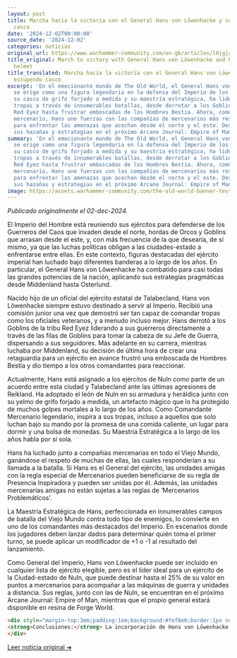 ```yaml
---
layout: post
title: Marcha hacia la victoria con el General Hans von Löwenhacke y su estupendo
  casco
date: '2024-12-02T00:00:00'
source_date: '2024-12-02'
categories: noticias
original_url: https://www.warhammer-community.com/en-gb/articles/l0jgjaih/march-to-victory-with-general-hans-von-lowenhacke-and-his-stupendous-helmet/
title_original: March to victory with General Hans von Löwenhacke and his stupendous
  helmet
title_translated: Marcha hacia la victoria con el General Hans von Löwenhacke y su
  estupendo casco
excerpt: 'En el emocionante mundo de The Old World, el General Hans von Löwenhacke
  se erige como una figura legendaria en la defensa del Imperio de los Hombres. Con
  su casco de grifo forjado a medida y su maestría estratégica, ha liderado a sus
  tropas a través de innumerables batallas, desde derrotar a los Goblins de la tribu
  Red Eyez hasta frustrar emboscadas de los Hombres Bestia. Ahora, como comandante
  mercenario, Hans une fuerzas con las compañías de mercenarios más respetadas, listo
  para enfrentar las amenazas que acechan desde el norte y el este. Descubre más sobre
  sus hazañas y estrategias en el próximo Arcane Journal: Empire of Man.'
summary: 'En el emocionante mundo de The Old World, el General Hans von Löwenhacke
  se erige como una figura legendaria en la defensa del Imperio de los Hombres. Con
  su casco de grifo forjado a medida y su maestría estratégica, ha liderado a sus
  tropas a través de innumerables batallas, desde derrotar a los Goblins de la tribu
  Red Eyez hasta frustrar emboscadas de los Hombres Bestia. Ahora, como comandante
  mercenario, Hans une fuerzas con las compañías de mercenarios más respetadas, listo
  para enfrentar las amenazas que acechan desde el norte y el este. Descubre más sobre
  sus hazañas y estrategias en el próximo Arcane Journal: Empire of Man.'
image: https://assets.warhammer-community.com/the-old-world-banner-test.jpg
---
```


*Publicado originalmente el 02-dec-2024.*


El Imperio del Hombre está reuniendo sus ejércitos para defenderse de los Guerreros del Caos que invaden desde el norte, hordas de Orcos y Goblins que arrasan desde el este, y, con más frecuencia de la que desearía, de sí mismo, ya que las luchas políticas obligan a las ciudades-estado a enfrentarse entre ellas. En este contexto, figuras destacadas del ejército imperial han luchado bajo diferentes banderas a lo largo de los años. En particular, el General Hans von Löwenhacke ha combatido para casi todas las grandes potencias de la nación, aplicando sus estrategias pragmáticas desde Middenland hasta Osterlund.

Nacido hijo de un oficial del ejército estatal de Talabecland, Hans von Löwenhacke siempre estuvo destinado a servir al Imperio. Recibió una comisión junior una vez que demostró ser tan capaz de comandar tropas como los oficiales veteranos, y a menudo incluso mejor. Hans derrotó a los Goblins de la tribu Red Eyez liderando a sus guerreros directamente a través de las filas de Goblins para tomar la cabeza de su Jefe de Guerra, dispersando a sus seguidores. Más adelante en su carrera, mientras luchaba por Middenland, su decisión de última hora de crear una retaguardia para un ejército en avance frustró una emboscada de Hombres Bestia y dio tiempo a los otros comandantes para reaccionar.

Actualmente, Hans está asignado a los ejércitos de Nuln como parte de un acuerdo entre esta ciudad y Talabecland ante las últimas agresiones de Reikland. Ha adoptado el león de Nuln en su armadura y heráldica junto con su yelmo de grifo forjado a medida, un artefacto mágico que lo ha protegido de muchos golpes mortales a lo largo de los años. Como Comandante Mercenario legendario, inspira a sus tropas, incluso a aquellos que solo luchan bajo su mando por la promesa de una comida caliente, un lugar para dormir y una bolsa de monedas. Su Maestría Estratégica a lo largo de los años habla por sí sola.

Hans ha luchado junto a compañías mercenarias en todo el Viejo Mundo, ganándose el respeto de muchas de ellas, las cuales responderían a su llamada a la batalla. Si Hans es el General del ejército, las unidades amigas con la regla especial de Mercenarios pueden beneficiarse de su regla de Presencia Inspiradora y pueden ser unidas por él. Además, las unidades mercenarias amigas no están sujetas a las reglas de ‘Mercenarios Problemáticos’.

La Maestría Estratégica de Hans, perfeccionada en innumerables campos de batalla del Viejo Mundo contra todo tipo de enemigos, lo convierte en uno de los comandantes más destacados del Imperio. En escenarios donde los jugadores deben lanzar dados para determinar quién toma el primer turno, se puede aplicar un modificador de +1 o -1 al resultado del lanzamiento.

Como General del Imperio, Hans von Löwenhacke puede ser incluido en cualquier lista de ejército elegible, pero es el líder ideal para un ejército de la Ciudad-estado de Nuln, que puede destinar hasta el 25% de su valor en puntos a mercenarios para acompañar a las máquinas de guerra y unidades a distancia. Sus reglas, junto con las de Nuln, se encuentran en el próximo Arcane Journal: Empire of Man, mientras que el propio general estará disponible en resina de Forge World.

```html
<div style="margin-top:3em;padding:1em;background:#fef8e6;border:1px solid #eadbbd;border-radius:8px;">
<strong>Conclusiones:</strong> La incorporación de Hans von Löwenhacke como General en los ejércitos del Imperio no solo ofrece un giro táctico significativo, sino que redefine el uso de mercenarios en el campo de batalla. Su habilidad para modificar el resultado del roll-off inicial (+1 o -1) es un recurso estratégico que puede inclinar la balanza en enfrentamientos críticos, especialmente en torneos donde cada turno cuenta. Además, su capacidad para neutralizar las desventajas de los 'Misbehaving Mercenaries' convierte a las unidades mercenarias en una opción más fiable y atractiva, potenciando la flexibilidad de las listas de Nuln. Con su disponibilidad en Forge World resin y un descuento del 15 % en El Arca Negra, Hans es una adición valiosa tanto para jugadores competitivos como para coleccionistas.
</div>
```
[Leer noticia original ➜](https://www.warhammer-community.com/en-gb/articles/l0jgjaih/march-to-victory-with-general-hans-von-lowenhacke-and-his-stupendous-helmet/)